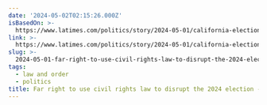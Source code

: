 ```yaml
---
date: '2024-05-02T02:15:26.000Z'
isBasedOn: >-
  https://www.latimes.com/politics/story/2024-05-01/california-election-group-aiding-national-effort-to-stop-state-from-certifying-election-results
link: >-
  https://www.latimes.com/politics/story/2024-05-01/california-election-group-aiding-national-effort-to-stop-state-from-certifying-election-results
slug: >-
  2024-05-01-far-right-to-use-civil-rights-law-to-disrupt-the-2024-election-los-angele
tags:
  - law and order
  - politics
title: Far right to use civil rights law to disrupt the 2024 election - Los Angele
---
```


